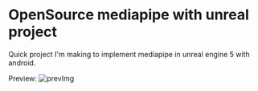 # OpenSource mediapipe with unreal project

Quick project I'm making to implement mediapipe in unreal engine 5 with android. 

Preview:
![prevImg](./assets/hand5.gif) 
